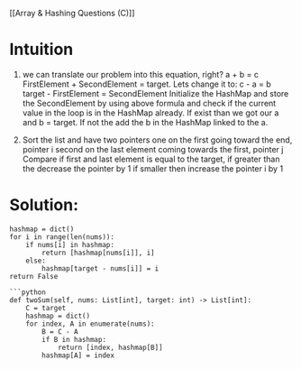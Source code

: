[[Array & Hashing Questions (C)]]
# **Intuition**
1. we can translate our problem into this equation, right? 
	a + b = c 
	FirstElement + SecondElement = target.
	Lets change it to:
	c - a = b
	target - FirstElement = SecondElement
	Initialize the HashMap and store the SecondElement by using above formula and check if the current value in the loop is in the HashMap already. 
	If exist than we got our a and b = target. If not the add the b in the HashMap linked to the a.

2. Sort the list and have two pointers
	one on the first going toward the end, pointer i
	second on the last element coming towards the first, pointer j
	Compare if first and last element is equal to the target, if greater than the decrease the pointer by 1
	if smaller then increase the pointer i by 1

# Solution:
	hashmap = dict()
	for i in range(len(nums)):
		if nums[i] in hashmap:
			return [hashmap[nums[i]], i]
		else:
			hashmap[target - nums[i]] = i
	return False

	```python
    def twoSum(self, nums: List[int], target: int) -> List[int]:
        C = target
        hashmap = dict()
        for index, A in enumerate(nums):
            B = C - A
            if B in hashmap:
                return [index, hashmap[B]]
            hashmap[A] = index
```
